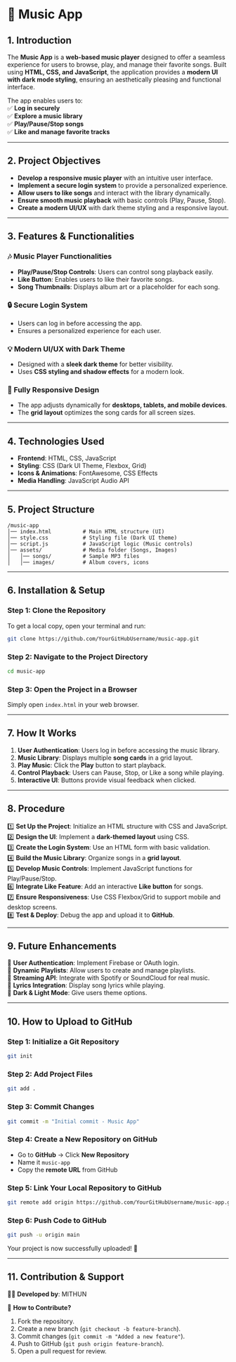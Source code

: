 # 🎵 Music App  

## **1. Introduction**  
The **Music App** is a **web-based music player** designed to offer a seamless experience for users to browse, play, and manage their favorite songs. Built using **HTML, CSS, and JavaScript**, the application provides a **modern UI with dark mode styling**, ensuring an aesthetically pleasing and functional interface.  

The app enables users to:  
✅ **Log in securely**  
✅ **Explore a music library**  
✅ **Play/Pause/Stop songs**  
✅ **Like and manage favorite tracks**  

---  

## **2. Project Objectives**  
- **Develop a responsive music player** with an intuitive user interface.  
- **Implement a secure login system** to provide a personalized experience.  
- **Allow users to like songs** and interact with the library dynamically.  
- **Ensure smooth music playback** with basic controls (Play, Pause, Stop).  
- **Create a modern UI/UX** with dark theme styling and a responsive layout.  

---  

## **3. Features & Functionalities**  

### **🎶 Music Player Functionalities**  
- **Play/Pause/Stop Controls**: Users can control song playback easily.  
- **Like Button**: Enables users to like their favorite songs.  
- **Song Thumbnails**: Displays album art or a placeholder for each song.  

### **🔒 Secure Login System**  
- Users can log in before accessing the app.  
- Ensures a personalized experience for each user.  

### **💡 Modern UI/UX with Dark Theme**  
- Designed with a **sleek dark theme** for better visibility.  
- Uses **CSS styling and shadow effects** for a modern look.  

### **📱 Fully Responsive Design**  
- The app adjusts dynamically for **desktops, tablets, and mobile devices**.  
- The **grid layout** optimizes the song cards for all screen sizes.  

---  

## **4. Technologies Used**  
- **Frontend**: HTML, CSS, JavaScript  
- **Styling**: CSS (Dark UI Theme, Flexbox, Grid)  
- **Icons & Animations**: FontAwesome, CSS Effects  
- **Media Handling**: JavaScript Audio API  

---  

## **5. Project Structure**  

```
/music-app
│── index.html          # Main HTML structure (UI)
│── style.css           # Styling file (Dark UI theme)
│── script.js           # JavaScript logic (Music controls)
│── assets/             # Media folder (Songs, Images)
│   │── songs/          # Sample MP3 files
│   │── images/         # Album covers, icons
```

---  

## **6. Installation & Setup**  

### **Step 1: Clone the Repository**  
To get a local copy, open your terminal and run:  
```bash
git clone https://github.com/YourGitHubUsername/music-app.git
```

### **Step 2: Navigate to the Project Directory**  
```bash
cd music-app
```

### **Step 3: Open the Project in a Browser**  
Simply open `index.html` in your web browser.  

---  

## **7. How It Works**  

1. **User Authentication**: Users log in before accessing the music library.  
2. **Music Library**: Displays multiple **song cards** in a grid layout.  
3. **Play Music**: Click the **Play** button to start playback.  
4. **Control Playback**: Users can Pause, Stop, or Like a song while playing.  
5. **Interactive UI**: Buttons provide visual feedback when clicked.  

---  

## **8. Procedure**  

1️⃣ **Set Up the Project**: Initialize an HTML structure with CSS and JavaScript.  
2️⃣ **Design the UI**: Implement a **dark-themed layout** using CSS.  
3️⃣ **Create the Login System**: Use an HTML form with basic validation.  
4️⃣ **Build the Music Library**: Organize songs in a **grid layout**.  
5️⃣ **Develop Music Controls**: Implement JavaScript functions for Play/Pause/Stop.  
6️⃣ **Integrate Like Feature**: Add an interactive **Like button** for songs.  
7️⃣ **Ensure Responsiveness**: Use CSS Flexbox/Grid to support mobile and desktop screens.  
8️⃣ **Test & Deploy**: Debug the app and upload it to **GitHub**.  

---  

## **9. Future Enhancements**  

🚀 **User Authentication**: Implement Firebase or OAuth login.  
🚀 **Dynamic Playlists**: Allow users to create and manage playlists.  
🚀 **Streaming API**: Integrate with Spotify or SoundCloud for real music.  
🚀 **Lyrics Integration**: Display song lyrics while playing.  
🚀 **Dark & Light Mode**: Give users theme options.  

---  

## **10. How to Upload to GitHub**  

### **Step 1: Initialize a Git Repository**  
```bash
git init
```

### **Step 2: Add Project Files**  
```bash
git add .
```

### **Step 3: Commit Changes**  
```bash
git commit -m "Initial commit - Music App"
```

### **Step 4: Create a New Repository on GitHub**  
- Go to **GitHub** → Click **New Repository**  
- Name it `music-app`  
- Copy the **remote URL** from GitHub  

### **Step 5: Link Your Local Repository to GitHub**  
```bash
git remote add origin https://github.com/YourGitHubUsername/music-app.git
```

### **Step 6: Push Code to GitHub**  
```bash
git push -u origin main
```

Your project is now successfully uploaded! 🚀  

---  

## **11. Contribution & Support**  

👨‍💻 **Developed by**: MITHUN

🤝 **How to Contribute?**  
1. Fork the repository.  
2. Create a new branch (`git checkout -b feature-branch`).  
3. Commit changes (`git commit -m "Added a new feature"`).  
4. Push to GitHub (`git push origin feature-branch`).  
5. Open a pull request for review.    
